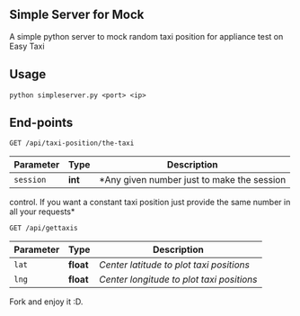 
Simple Server for Mock
----------------------

A simple python server to mock random taxi position for appliance test on Easy Taxi

Usage
-----

```shel
python simpleserver.py <port> <ip>
```

End-points
----------

```shel
GET /api/taxi-position/the-taxi
```
Parameter | Type | Description
---|---|---
`session` | **int** | *Any given number just to make the session
control. If you want a constant taxi position just provide the same
number in all your requests*

```shel
GET /api/gettaxis
```

Parameter | Type  | Description
---|---|---
`lat` | **float** | *Center latitude to plot taxi positions*
`lng` | **float** | *Center longitude to plot taxi positions*

Fork and enjoy it :D.

